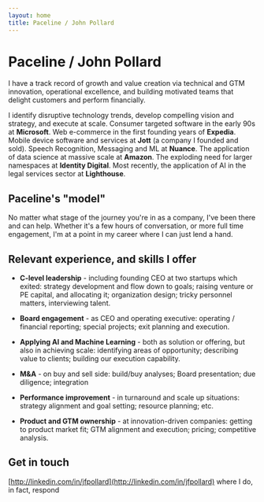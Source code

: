 ```yaml
---
layout: home
title: Paceline / John Pollard
---
```


# Paceline / John Pollard

I have a track record of growth and value creation via technical and GTM innovation, operational excellence, and building motivated teams that delight customers and perform financially.

I identify disruptive technology trends, develop compelling vision and strategy, and execute at scale. Consumer targeted software in the early 90s at **Microsoft**. Web e-commerce in the first founding years of **Expedia**. Mobile device software and services at **Jott** (a company I founded and sold). Speech Recognition, Messaging and ML at **Nuance**. The application of data science at massive scale at **Amazon**. The exploding need for larger namespaces at **Identity Digital**. Most recently, the application of AI in the legal services sector at **Lighthouse**.

## Paceline's "model"

No matter what stage of the journey you're in as a company, I've been there and can help. Whether it's a few hours of conversation, or more full time engagement, I'm at a point in my career where I can just lend a hand.

## Relevant experience, and skills I offer

* **C-level leadership** - including founding CEO at two startups which exited: strategy development and flow down to goals; raising venture or PE capital, and allocating it; organization design; tricky personnel matters, interviewing talent.

* **Board engagement** - as CEO and operating executive: operating / financial reporting; special projects; exit planning and execution.

* **Applying AI and Machine Learning** - both as solution or offering, but also in achieving scale: identifying areas of opportunity; describing value to clients; building our execution capability.

* **M&A** - on buy and sell side: build/buy analyses; Board presentation; due diligence; integration

* **Performance improvement** - in turnaround and scale up situations: strategy alignment and goal setting; resource planning; etc.

* **Product and GTM ownership** - at innovation-driven companies: getting to product market fit; GTM alignment and execution; pricing; competitive analysis.

## Get in touch

[http://linkedin.com/in/jfpollard](http://linkedin.com/in/jfpollard) where I do, in fact, respond